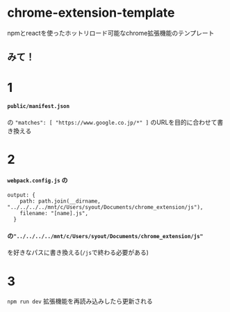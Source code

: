 # chrome-extension-template
npmとreactを使ったホットリロード可能なchrome拡張機能のテンプレート

## みて！

# 1
#### ```public/manifest.json```
の
```"matches": [ "https://www.google.co.jp/*" ]```
のURLを目的に合わせて書き換える

# 2
#### ```webpack.config.js``` の 
```
output: {
    path: path.join(__dirname,  "../../../../mnt/c/Users/syout/Documents/chrome_extension/js"),
    filename: "[name].js",
  }
```
#### の```"../../../../mnt/c/Users/syout/Documents/chrome_extension/js"```
を好きなパスに書き換える(```/js```で終わる必要がある)

# 3
```npm run dev```
拡張機能を再読み込みしたら更新される
